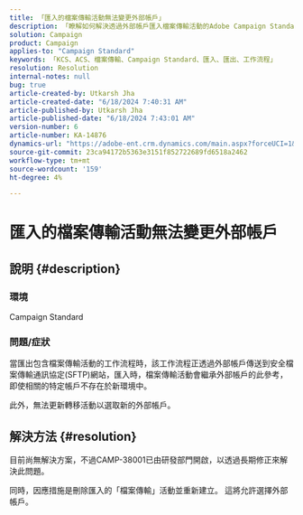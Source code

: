```yaml
---
title: 「匯入的檔案傳輸活動無法變更外部帳戶」
description: 「瞭解如何解決透過外部帳戶匯入檔案傳輸活動的Adobe Campaign Standard問題。」
solution: Campaign
product: Campaign
applies-to: "Campaign Standard"
keywords: 「KCS、ACS、檔案傳輸、Campaign Standard、匯入、匯出、工作流程」
resolution: Resolution
internal-notes: null
bug: true
article-created-by: Utkarsh Jha
article-created-date: "6/18/2024 7:40:31 AM"
article-published-by: Utkarsh Jha
article-published-date: "6/18/2024 7:43:01 AM"
version-number: 6
article-number: KA-14876
dynamics-url: "https://adobe-ent.crm.dynamics.com/main.aspx?forceUCI=1&pagetype=entityrecord&etn=knowledgearticle&id=4dab0507-462d-ef11-840b-6045bd06eea5"
source-git-commit: 23ca94172b5363e3151f852722689fd6518a2462
workflow-type: tm+mt
source-wordcount: '159'
ht-degree: 4%

---
```


# 匯入的檔案傳輸活動無法變更外部帳戶

## 說明 {#description}


### <b>環境</b>

Campaign Standard



### <b>問題/症狀</b>

當匯出包含檔案傳輸活動的工作流程時，該工作流程正透過外部帳戶傳送到安全檔案傳輸通訊協定(SFTP)網站，匯入時，檔案傳輸活動會繼承外部帳戶的此參考，即使相關的特定帳戶不存在於新環境中。

此外，無法更新轉移活動以選取新的外部帳戶。


## 解決方法 {#resolution}


目前尚無解決方案，不過CAMP-38001已由研發部門開啟，以透過長期修正來解決此問題。

同時，因應措施是刪除匯入的「檔案傳輸」活動並重新建立。 這將允許選擇外部帳戶。
